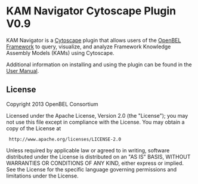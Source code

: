 KAM Navigator Cytoscape Plugin V0.9
===================================

KAM Navigator is a [Cytoscape](http://www.cytoscape.org/) plugin that allows users of the [OpenBEL Framework](http://www.openbel.org/) to query, visualize, and
analyze Framework Knowledge Assembly Models (KAMs) using Cytoscape.

Additional information on installing and using the plugin can be found in the [User Manual](https://github.com/OpenBEL/Cytoscape-Plugins/wiki).

License
-------
   Copyright 2013 OpenBEL Consortium

   Licensed under the Apache License, Version 2.0 (the "License");
   you may not use this file except in compliance with the License.
   You may obtain a copy of the License at

     http://www.apache.org/licenses/LICENSE-2.0

   Unless required by applicable law or agreed to in writing, software
   distributed under the License is distributed on an "AS IS" BASIS,
   WITHOUT WARRANTIES OR CONDITIONS OF ANY KIND, either express or implied.
   See the License for the specific language governing permissions and
   limitations under the License.
